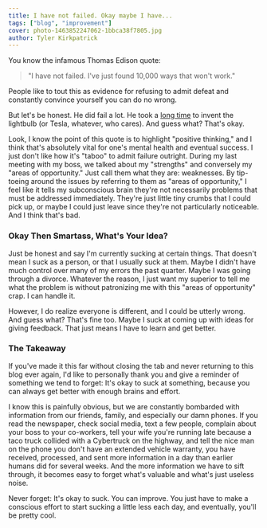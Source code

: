 ```yaml
---
title: I have not failed. Okay maybe I have...
tags: ["blog", "improvement"]
cover: photo-1463852247062-1bbca38f7805.jpg
author: Tyler Kirkpatrick
---
```


You know the infamous Thomas Edison quote:

>"I have not failed. I've just found 10,000 ways that won't work." 

People like to tout this as evidence for refusing to admit defeat and constantly convince yourself you can do no wrong.

But let's be honest. He did fail a lot. He took a [long time](https://www.fi.edu/history-resources/edisons-lightbulb#:~:text=In%20the%20period%20from%201878,gets%20hot%20enough%20to%20glow.) to invent the lightbulb (or Tesla, whatever, who cares). And guess what? That's okay.

<re-img src="photo-1463852247062-1bbca38f7805.jpg"></re-img>

Look, I know the point of this quote is to highlight "positive thinking," and I think that's absolutely vital for one's mental health and eventual success. I just don't like how it's "taboo" to admit failure outright. During my last meeting with my boss, we talked about my "strengths" and conversely my "areas of opportunity." Just call them what they are: weaknesses. By tip-toeing around the issues by referring to them as "areas of opportunity," I feel like it tells my subconscious brain they're not necessarily problems that must be addressed immediately. They're just little tiny crumbs that I could pick up, or maybe I could just leave since they're not particularly noticeable. And I think that's bad.

### Okay Then Smartass, What's Your Idea?

Just be honest and say I'm currently sucking at certain things. That doesn't mean I suck as a person, or that I usually suck at them. Maybe I didn't have much control over many of my errors the past quarter. Maybe I was going through a divorce. Whatever the reason, I just want my superior to tell me what the problem is without patronizing me with this "areas of opportunity" crap. I can handle it.

However, I do realize everyone is different, and I could be utterly wrong. And guess what? That's fine too. Maybe I suck at coming up with ideas for giving feedback. That just means I have to learn and get better.

### The Takeaway

If you've made it this far without closing the tab and never returning to this blog ever again, I'd like to personally thank you and give a reminder of something we tend to forget: It's okay to suck at something, because you can always get better with enough brains and effort. 

I know this is painfully obvious, but we are constantly bombarded with information from our friends, family, and especially our damn phones. If you read the newspaper, check social media, text a few people, complain about your boss to your co-workers, tell your wife you're running late because a taco truck collided with a Cybertruck on the highway, and tell the nice man on the phone you don't have an extended vehicle warranty, you have received, processed, and sent more information in a day than earlier humans did for several weeks. And the more information we have to sift through, it becomes easy to forget what's valuable and what's just useless noise.

Never forget: It's okay to suck. You can improve. You just have to make a conscious effort to start sucking a little less each day, and eventually, you'll be pretty cool.